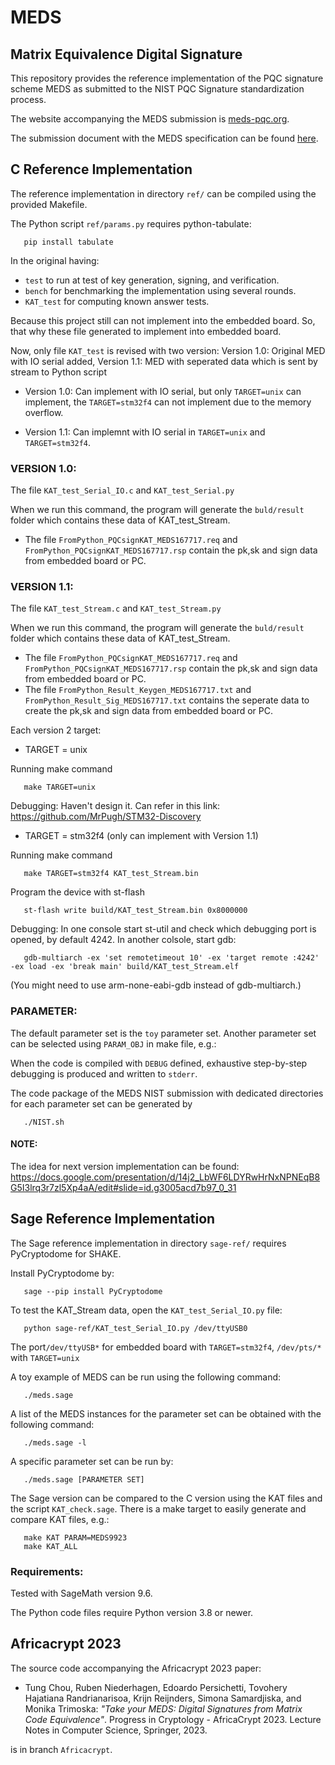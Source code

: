 # MEDS

## Matrix Equivalence Digital Signature

This repository provides the reference implementation of the PQC signature scheme MEDS
as submitted to the NIST PQC Signature standardization process.

The website accompanying the MEDS submission is [meds-pqc.org](https://www.meds-pqc.org/).

The submission document with the MEDS specification can be found [here](https://www.meds-pqc.org/spec/MEDS.pdf).

## C Reference Implementation

The reference implementation in directory `ref/` can be compiled
using the provided Makefile.

The Python script `ref/params.py` requires python-tabulate:

```console
   pip install tabulate
```

In the original having:

- `test` to run at test of key generation, signing, and verification.
- `bench` for benchmarking the implementation using several rounds.
- `KAT_test` for computing known answer tests.

Because this project still can not implement into the embedded board. So, that why these file generated to implement into embedded board.

Now, only file `KAT_test` is revised with two version: Version 1.0: Original MED with IO serial added, Version 1.1: MED with seperated data which is sent by stream to Python script

- Version 1.0: Can implement with IO serial, but only `TARGET=unix` can implement, the `TARGET=stm32f4` can not implement due to the memory overflow.

- Version 1.1: Can implemnt with IO serial in `TARGET=unix` and `TARGET=stm32f4`.

### VERSION 1.0:

The file `KAT_test_Serial_IO.c` and `KAT_test_Serial.py`

When we run this command, the program will generate the `buld/result` folder which contains these data of KAT_test_Stream.

- The file `FromPython_PQCsignKAT_MEDS167717.req` and `FromPython_PQCsignKAT_MEDS167717.rsp` contain the pk,sk and sign data from embedded board or PC.

### VERSION 1.1:

The file `KAT_test_Stream.c` and `KAT_test_Stream.py`

When we run this command, the program will generate the `buld/result` folder which contains these data of KAT_test_Stream.

- The file `FromPython_PQCsignKAT_MEDS167717.req` and `FromPython_PQCsignKAT_MEDS167717.rsp` contain the pk,sk and sign data from embedded board or PC.
- The file `FromPython_Result_Keygen_MEDS167717.txt` and `FromPython_Result_Sig_MEDS167717.txt` contains the seperate data to create the pk,sk and sign data from embedded board or PC.

Each version 2 target:

- TARGET = unix

Running make command

```console
   make TARGET=unix
```

Debugging: Haven't design it. Can refer in this link: https://github.com/MrPugh/STM32-Discovery

- TARGET = stm32f4 (only can implement with Version 1.1)

Running make command

```console
   make TARGET=stm32f4 KAT_test_Stream.bin
```

Program the device with st-flash

```console
   st-flash write build/KAT_test_Stream.bin 0x8000000
```

Debugging: In one console start st-util and check which debugging port is opened, by default 4242. In another colsole, start gdb:

```console
   gdb-multiarch -ex 'set remotetimeout 10' -ex 'target remote :4242' -ex load -ex 'break main' build/KAT_test_Stream.elf
```

(You might need to use arm-none-eabi-gdb instead of gdb-multiarch.)

### PARAMETER:

The default parameter set is the `toy` parameter set. Another parameter set can be selected using `PARAM_OBJ` in make file, e.g.:

When the code is compiled with `DEBUG` defined, exhaustive step-by-step debugging is produced and written to `stderr`.

The code package of the MEDS NIST submission with dedicated directories for each parameter set can be generated by

```console
   ./NIST.sh
```

#### NOTE:

The idea for next version implementation can be found: https://docs.google.com/presentation/d/14j2_LbWF6LDYRwHrNxNPNEqB8G5I3lrq3r7zl5Xp4aA/edit#slide=id.g3005acd7b97_0_31

## Sage Reference Implementation

The Sage reference implementation in directory `sage-ref/`
requires PyCryptodome for SHAKE.

Install PyCryptodome by:

```console
   sage --pip install PyCryptodome
```

To test the KAT_Stream data, open the `KAT_test_Serial_IO.py` file:

```console
   python sage-ref/KAT_test_Serial_IO.py /dev/ttyUSB0
```

The port`/dev/ttyUSB*` for embedded board with `TARGET=stm32f4`, `/dev/pts/*` with `TARGET=unix`

A toy example of MEDS can be run using the following command:

```console
   ./meds.sage
```

A list of the MEDS instances for the parameter set can be obtained with the following command:

```console
   ./meds.sage -l
```

A specific parameter set can be run by:

```console
   ./meds.sage [PARAMETER SET]
```

The Sage version can be compared to the C version using the KAT files and the script `KAT_check.sage`.
There is a make target to easily generate and compare KAT files, e.g.:

```console
   make KAT PARAM=MEDS9923
   make KAT_ALL
```

### Requirements:

Tested with SageMath version 9.6.

The Python code files require Python version 3.8 or newer.

## Africacrypt 2023

The source code accompanying the Africacrypt 2023 paper:

- Tung Chou, Ruben Niederhagen, Edoardo Persichetti,
  Tovohery Hajatiana Randrianarisoa, Krijn Reijnders, Simona Samardjiska,
  and Monika Trimoska:
  _"Take your MEDS: Digital Signatures from Matrix Code Equivalence"_.
  Progress in Cryptology - AfricaCrypt 2023.
  Lecture Notes in Computer Science, Springer, 2023.

is in branch `Africacrypt`.
